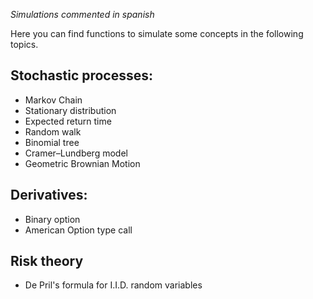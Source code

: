*Simulations commented in spanish*

Here you can find functions to simulate some concepts in the following topics.

## Stochastic processes:

* Markov Chain
* Stationary distribution
* Expected return time
* Random walk
* Binomial tree
* Cramer–Lundberg model
* Geometric Brownian Motion

## Derivatives:

* Binary option
* American Option type call

## Risk theory

* De Pril's formula for I.I.D. random variables
